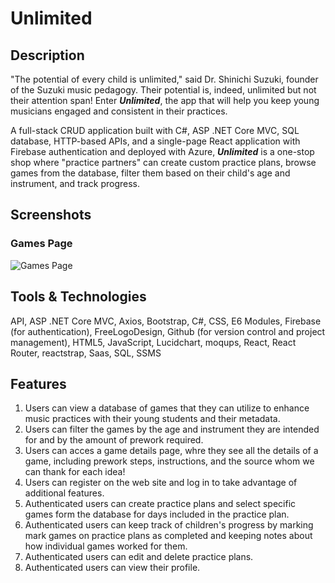 # Unlimited

## Description
"The potential of every child is unlimited," said Dr. Shinichi Suzuki, founder of the Suzuki music pedagogy. Their potential is, indeed, unlimited but not their attention span! Enter ***Unlimited***, the app that will help you keep young musicians engaged and consistent in their practices.

A full-stack CRUD application built with C#, ASP .NET Core MVC, SQL database, HTTP-based APIs, and a single-page React application with Firebase authentication and deployed with Azure, ***Unlimited*** is a one-stop shop where "practice partners" can create custom practice plans, browse games from the database, filter them based on their child's age and instrument, and track progress.

## Screenshots
### Games Page
![Games Page](./src/images_backend_capstone/GamesPage.PNG)

## Tools & Technologies
API, ASP .NET Core MVC, Axios, Bootstrap, C#, CSS, E6 Modules, Firebase (for authentication), FreeLogoDesign, Github (for version control and project management), HTML5, JavaScript, Lucidchart, moqups, React, React Router, reactstrap, Saas, SQL, SSMS

## Features
1. Users can view a database of games that they can utilize to enhance music practices with their young students and their metadata. 
1. Users can filter the games by the age and instrument they are intended for and by the amount of prework required.
1. Users can acces a game details page, whre they see all the details of a game, including prework steps, instructions, and the source whom we can thank for each idea!
1. Users can register on the web site and log in to take advantage of
additional features.
1. Authenticated users can create practice plans and select specific games form the database for days included in the practice plan. 
1. Authenticated users can keep track of children's progress by marking mark games on practice plans as completed and keeping notes about how individual games worked for them.
1. Authenticated users can edit and delete practice plans.
1. Authenticated users can view their profile.
